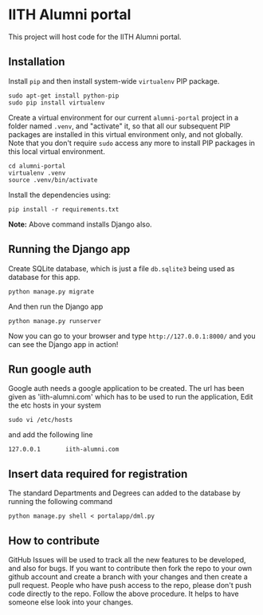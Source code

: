 IITH Alumni portal
==================

This project will host code for the IITH Alumni portal.

Installation
------------

Install `pip` and then install system-wide `virtualenv` PIP package.

    sudo apt-get install python-pip
    sudo pip install virtualenv

Create a virtual environment for our current `alumni-portal` project in a
folder named `.venv`, and "activate" it, so that all our subsequent PIP
packages are installed in this virtual environment only, and not globally. Note
that you don't require `sudo` access any more to install PIP packages in this
local virtual environment.

    cd alumni-portal
    virtualenv .venv
    source .venv/bin/activate


Install the dependencies using:

    pip install -r requirements.txt

**Note:** Above command installs Django also.

Running the Django app
----------------------

Create SQLite database, which is just a file `db.sqlite3` being used as
database for this app.

    python manage.py migrate

And then run the Django app

    python manage.py runserver

Now you can go to your browser and type `http://127.0.0.1:8000/` and you can
see the Django app in action!

Run google auth 
---------------

Google auth needs a google application to be created. The url has been given as 'iith-alumni.com' which has to be used to run the application, Edit the etc hosts in your system 

    sudo vi /etc/hosts

and add the following line

    127.0.0.1       iith-alumni.com

Insert data required for registration
-------------------------------------

The standard Departments and Degrees can added to the database by running the following command

    python manage.py shell < portalapp/dml.py

How to contribute
-----------------
GitHub Issues will be used to track all the new features to be developed, and
also for bugs. If you want to contribute then fork the repo to your own github
account and create a branch with your changes and then create a pull request.
People who have push access to the repo, please don't push code directly to the
repo. Follow the above procedure. It helps to have someone else look into your
changes.
